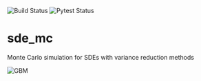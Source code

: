 ![Build Status](https://www.travis-ci.com/Piers14/sde_mc.svg?branch=main)
![Pytest Status](https://github.com/Piers14/sde_mc/workflows/pytesting/badge.svg)

# sde_mc
 Monte Carlo simulation for SDEs with variance reduction methods

![GBM](https://github.com/Piers14/sde_mc/tree/main/viz/gbm_paths.gif)


